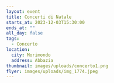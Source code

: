 ```yaml
---
layout: event
title: Concerti di Natale
starts_at: 2023-12-03T15:30:00
ends_at: ""
all_day: false
tags:
  - Concerto
location:
  city: Morimondo
  address: Abbazia
thumbnail: images/uploads/concerto1.png
flyer: images/uploads/img_1774.jpeg
---
```

